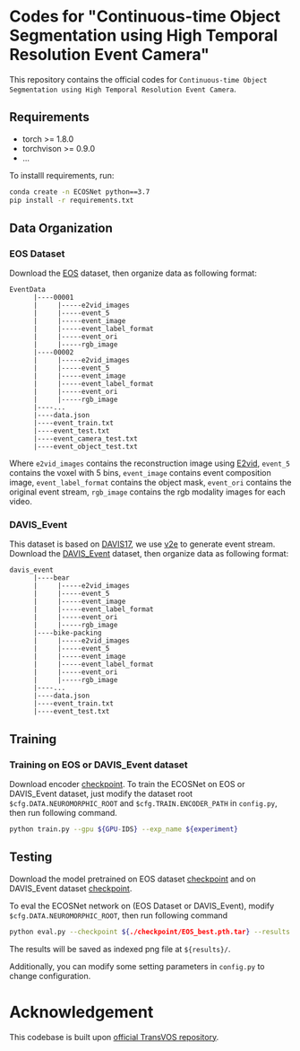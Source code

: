 # Codes for "Continuous-time Object Segmentation using High Temporal Resolution Event Camera"

This repository contains the official codes for `Continuous-time Object Segmentation using High Temporal Resolution Event Camera`.
## Requirements
- torch >= 1.8.0
- torchvison >= 0.9.0
- ...

To installl requirements, run:
```bash
conda create -n ECOSNet python==3.7
pip install -r requirements.txt
```

## Data Organization
### EOS Dataset
Download the [EOS](https://drive.google.com/file/d/1qGugNiY3dMWgFwxYXurAJ4L_xjhq8SMQ/view?usp=share_link) dataset, then organize data as following format:
```
EventData
      |----00001
      |     |-----e2vid_images
      |     |-----event_5
      |     |-----event_image
      |     |-----event_label_format
      |     |-----event_ori
      |     |-----rgb_image
      |----00002
      |     |-----e2vid_images
      |     |-----event_5
      |     |-----event_image
      |     |-----event_label_format
      |     |-----event_ori
      |     |-----rgb_image
      |----...
      |----data.json
      |----event_train.txt
      |----event_test.txt
      |----event_camera_test.txt
      |----event_object_test.txt
```
Where `e2vid_images` contains the reconstruction image using [E2vid](https://github.com/uzh-rpg/rpg_e2vid), `event_5` contains the voxel with 5 bins, `event_image` contains event composition image, `event_label_format` contains the object mask, `event_ori` contains the original event stream, `rgb_image` contains the rgb modality images for each video.

### DAVIS_Event
This dataset is based on [DAVIS17](https://davischallenge.org/davis2017/code.html), we use [v2e](https://github.com/SensorsINI/v2e) to generate event stream.
Download the [DAVIS_Event](https://drive.google.com/file/d/1ydDTgAbiP18IU7jVU1JvFeJjJfQux4Df/view?usp=share_link) dataset, then organize data as following format:
```
davis_event
      |----bear
      |     |-----e2vid_images
      |     |-----event_5
      |     |-----event_image
      |     |-----event_label_format
      |     |-----event_ori
      |     |-----rgb_image
      |----bike-packing
      |     |-----e2vid_images
      |     |-----event_5
      |     |-----event_image
      |     |-----event_label_format
      |     |-----event_ori
      |     |-----rgb_image
      |----...
      |----data.json
      |----event_train.txt
      |----event_test.txt
```

## Training

### Training on EOS or DAVIS_Event dataset
Download encoder [checkpoint](https://drive.google.com/file/d/1HM1q0nWCWHdUcd8003u7w1LDfoxun0wH/view?usp=share_link). To train the ECOSNet on EOS or DAVIS_Event dataset, just modify the dataset root `$cfg.DATA.NEUROMORPHIC_ROOT` and `$cfg.TRAIN.ENCODER_PATH` in `config.py`, then run following command.
```bash
python train.py --gpu ${GPU-IDS} --exp_name ${experiment}
```
## Testing
Download the model pretrained on EOS dataset [checkpoint](https://drive.google.com/file/d/1AiLJFhvRvvHfQ_qFB2HcJpUcYjkyYNcg/view?usp=share_link) and on DAVIS_Event dataset [checkpoint](https://drive.google.com/file/d/1dhF0XvJQkA21bFBDoBnyrh_Z3uwdbIEL/view?usp=share_link).

To eval the ECOSNet network on (EOS Dataset or DAVIS_Event), modify `$cfg.DATA.NEUROMORPHIC_ROOT`, then run following command
```bash
python eval.py --checkpoint ${./checkpoint/EOS_best.pth.tar} --results ${./results/EOS}
```
The results will be saved as indexed png file at `${results}/`.

Additionally, you can modify some setting parameters in `config.py` to change configuration.

# Acknowledgement
This codebase is built upon [official TransVOS repository](https://github.com/sallymmx/TransVOS).
